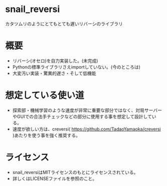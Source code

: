 # snail_reversi
カタツムリのようにとてもとても遅いリバーシのライブラリ

# 概要
- リバーシ(オセロ)を自力実装した。(未完成)
- Pythonの標準ライブラリさえimportしていない。(今のところは)
- 大変汚い実装・驚異的遅さ・そして低機能

# 想定している使い道
- 探索部・機械学習のような速度が非常に重要な部分ではなく、対局サーバーやGUIでの合法手チェックなどの部分に使用する事を想定して設計している。
- 速度が欲しい方は、creversi( https://github.com/TadaoYamaoka/creversi )あたりを使う事を強く推奨する。

# ライセンス
- snail_reversiはMITライセンスのもとにライセンスされている。
- 詳しくはLICENSEファイルを参照のこと。
